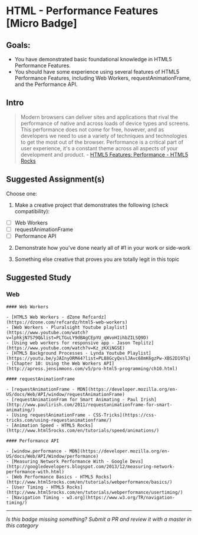 HTML - Performance Features [Micro Badge]
=================================================


Goals:
------

- You have demonstrated basic foundational knowledge in HTML5 Performance Features.
- You should have some experience using several features of HTML5 Performance Features, including Web Workers, requestAnimationFrame, and the Performance API.


Intro
-----

> Modern browsers can deliver sites and applications that rival the performance of native and across loads of device types and screens. This performance does not come for free, however, and as developers we need to use a variety of techniques and technologies to get the most out of the browser. Performance is a critical part of user experience, it's a constant theme across all aspects of your development and product. - [HTML5 Features: Performance - HTML5 Rocks](http://www.html5rocks.com/en/features/performance)


Suggested Assignment(s)
-----------------------

Choose one:

1) Make a creative project that demonstrates the following (check compatibility):  
- [ ] Web Workers
- [ ] requestAnimationFrame
- [ ] Performance API
 
2) Demonstrate how you've done nearly all of #1 in your work or side-work

3) Something else creative that proves you are totally legit in this topic


Suggested Study
---------------

### Web 

    #### Web Workers

    - [HTML5 Web Workers - dZone Refcardz](https://dzone.com/refcardz/html5-web-workers)
    - [Web Workers - Pluralsight Youtube playlist](https://www.youtube.com/watch?v=lphkjN7S79Q&list=PLTGuLY9dBAgCEpYU_qWvoHIihbZILSQ9D)
    - [Using web workers for responsive app - Jason Teplitz](https://www.youtube.com/watch?v=Kz_zKXiNGSE)
    - [HTML5 Background Processes - Lynda Youtube Playlist](https://youtu.be/yJAInyORM44?list=PL88GcyQxslJAvc68mK6gzPw-XBS2D19Tq)
    - [Chapter 10: Using the Web Workers API](http://apress.jensimmons.com/v5/pro-html5-programming/ch10.html)

    #### requestAnimationFrame

    - [requestAnimationFrame - MDN](https://developer.mozilla.org/en-US/docs/Web/API/window/requestAnimationFrame)
    - [requestAnimationFram for Smart Animating - Paul Irish](http://www.paulirish.com/2011/requestanimationframe-for-smart-animating/)
    - [Using requestAnimationFrame - CSS-Tricks](https://css-tricks.com/using-requestanimationframe/)
    - [Animation Speed - HTML5 Rocks](http://www.html5rocks.com/en/tutorials/speed/animations/)

    #### Performance API

    - [window.performance - MDN](https://developer.mozilla.org/en-US/docs/Web/API/Window/performance)
    - [Measuring Network Performance With - Google Devs](http://googledevelopers.blogspot.com/2013/12/measuring-network-performance-with.html)
    - [Web Performance Basics - HTML5 Rocks](http://www.html5rocks.com/en/tutorials/webperformance/basics/)
    - [User Timing - HTML5 Rocks](http://www.html5rocks.com/en/tutorials/webperformance/usertiming/)
    - [Navigation Timing - w3.org](https://www.w3.org/TR/navigation-timing/)

-----

*Is this badge missing something? Submit a PR and review it with a master in this category*
